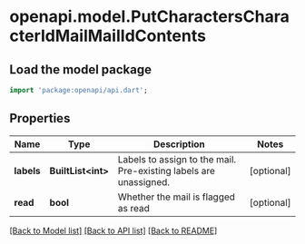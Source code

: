 # openapi.model.PutCharactersCharacterIdMailMailIdContents

## Load the model package
```dart
import 'package:openapi/api.dart';
```

## Properties
Name | Type | Description | Notes
------------ | ------------- | ------------- | -------------
**labels** | **BuiltList&lt;int&gt;** | Labels to assign to the mail. Pre-existing labels are unassigned. | [optional] 
**read** | **bool** | Whether the mail is flagged as read | [optional] 

[[Back to Model list]](../README.md#documentation-for-models) [[Back to API list]](../README.md#documentation-for-api-endpoints) [[Back to README]](../README.md)


